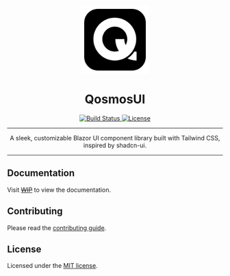 <p align="center">
  <img src="QosmosUI.png" alt="QosmosUI" width="160" />
  <h1 align="center">QosmosUI</h1>
</p>

<p align="center">
  <a href="https://github.com/QosmosUI/QosmosUI/actions">
    <img src="https://img.shields.io/github/actions/workflow/status/QosmosUI/QosmosUI/dotnet.yml?branch=main&logo=github&style=flat-square" alt="Build Status">
  </a>
  <!--
  <a href="https://www.nuget.org/packages/QosmosUI/">
    <img src="https://img.shields.io/nuget/v/QosmosUI?color=512bd4&label=nuget&logo=nuget&style=flat-square" alt="NuGet">
  </a>
  <a href="https://www.nuget.org/packages/QosmosUI/">
    <img src="https://img.shields.io/nuget/dt/QosmosUI?color=512bd4&logo=nuget&style=flat-square" alt="Downloads">
  </a>
  -->
  <a href="https://github.com/QosmosUI/QosmosUI/blob/main/LICENSE.md">
    <img src="https://img.shields.io/github/license/QosmosUI/QosmosUI?style=flat-square" alt="License">
  </a>
  <!--
  <a href="https://discord.gg/qosmosui">
    <img src="https://img.shields.io/discord/{ID_SERVER}?color=%237289da&logo=discord&logoColor=white&style=flat-square" alt="Discord">
  </a>
  -->
</p>

---

<p align="center">
  A sleek, customizable Blazor UI component library built with Tailwind CSS, inspired by shadcn-ui.
</p>

---

## Documentation

Visit ~~[WIP]()~~  to view the documentation.

## Contributing

Please read the [contributing guide](CONTRIBUTING.md).

## License

Licensed under the [MIT license](LICENSE).
